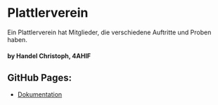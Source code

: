 # Plattlerverein

Ein Plattlerverein hat Mitglieder, die verschiedene Auftritte und Proben haben.

#### by Handel Christoph, 4AHIF

## GitHub Pages: 
* [Dokumentation](https://github.com/2122-4ahif-nvs/01-microproject-christophhandel/blob/main/asciidocs/validation.adoc)
